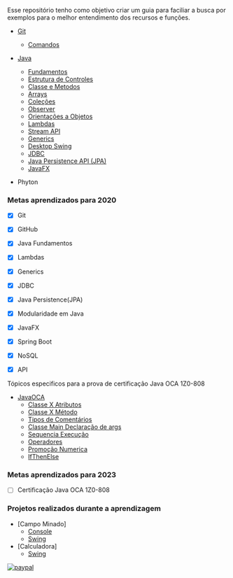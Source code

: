 Esse repositório tenho como objetivo criar um guia para faciliar a busca por exemplos para o melhor entendimento dos recursos e funções.

- [Git](https://github.com/maikcosta/Learning/blob/master/GitAndGithub/)
  - [Comandos](https://github.com/maikcosta/Learning/blob/master/GitAndGithub/CommandsGit.txt)
- [Java](https://github.com/maikcosta/Learning/tree/master/Java)
  - [Fundamentos](https://github.com/maikcosta/Learning/tree/master/Java/exercicios/src/fundamentos)
  - [Estrutura de Controles](https://github.com/maikcosta/Learning/tree/master/Java/exercicios/src/controle)
  - [Classe e Metodos](https://github.com/maikcosta/Learning/tree/master/Java/exercicios/src/classe)
  - [Arrays](https://github.com/maikcosta/Learning/tree/master/Java/exercicios/src/arrays)
  - [Coleções](https://github.com/maikcosta/Learning/tree/master/Java/exercicios/src/colecoes)
  - [Observer](https://github.com/maikcosta/Learning/tree/master/Java/exercicios/src/padroes)
  - [Orientações a Objetos](https://github.com/maikcosta/Learning/tree/master/Java/exercicios/src/oo)
  - [Lambdas](https://github.com/maikcosta/Learning/tree/master/Java/exercicios/src/lambdas)
  - [Stream API](https://github.com/maikcosta/Learning/tree/master/Java/exercicios/src/streams)
  - [Generics](https://github.com/maikcosta/Learning/tree/master/Java/exercicios/src/generics)
  - [Desktop Swing](https://github.com/maikcosta/Learning/tree/master/Java/exercicios/src/swing)
  - [JDBC](https://github.com/maikcosta/Learning/tree/master/Java/exercicios/src/jdbc)
  - [Java Persistence API (JPA)](https://github.com/maikcosta/Learning/tree/master/Java/exercicios-jpa)
  - [JavaFX](https://github.com/maikcosta/Learning/tree/master/Java/exercicios-javafx)
  
  
- Phyton



### Metas aprendizados para 2020

- [x] Git
- [x] GitHub
- [x] Java Fundamentos
- [x] Lambdas
- [x] Generics
- [x] JDBC
- [x] Java Persistence(JPA)
- [x] Modularidade em Java
- [x] JavaFX
- [x] Spring Boot
- [x] NoSQL
- [x] API


Tópicos especificos para a prova de certificação Java OCA 1Z0-808

- [JavaOCA](https://github.com/maikcosta/Learning/tree/main/Java/JavaOCA)
  - [Classe X Atributos](https://github.com/maikcosta/Learning/blob/main/Java/JavaOCA/Animal.java)
  - [Classe X Método](https://github.com/maikcosta/Learning/blob/main/Java/JavaOCA/Veiculo.java)
  - [Tipos de Comentários](https://github.com/maikcosta/Learning/blob/main/Java/JavaOCA/Comentarios.java)
  - [Classe Main Declaração de args](https://github.com/maikcosta/Learning/blob/main/Java/JavaOCA/App.java)
  - [Sequencia Execução](https://github.com/maikcosta/Learning/blob/main/Java/JavaOCA/Moto.java) 
  - [Operadores](https://github.com/maikcosta/Learning/blob/main/Java/JavaOCA/Operadores.java) 
  - [Promoção Numerica](https://github.com/maikcosta/Learning/blob/main/Java/JavaOCA/PromocaoNumerica.java) 
  - [IfThenElse](https://github.com/maikcosta/Learning/blob/main/Java/JavaOCA/IfThenElse.java)

### Metas aprendizados para 2023

- [ ] Certificação Java OCA 1Z0-808

### Projetos realizados durante a aprendizagem

- [Campo Minado]
  - [Console](https://github.com/maikcosta/Learning/tree/master/Java/campo-minado)
  - [Swing](https://github.com/maikcosta/Learning/tree/master/Java/campo-minado-swing)
- [Calculadora]
  - [Swing](https://github.com/maikcosta/Learning/tree/master/Java/calculadora)


[![paypal](https://www.paypalobjects.com/pt_BR/BR/i/btn/btn_donateCC_LG.gif)](https://www.paypal.com/cgi-bin/webscr?cmd=_donations&business=XKXDEBLJY88XJ&currency_code=BRL&source=url)
